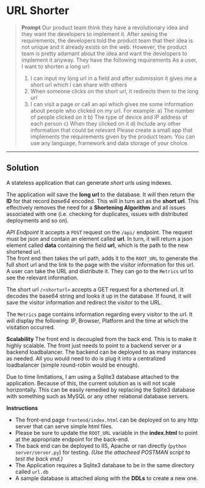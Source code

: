 **URL Shorter**
==========================

> **Prompt**
> Our product team think they have a revolutionary idea and they want the developers to implement it. After seeing the requirements, the developers told the product team that their idea is not unique and it already exists on the web. However, the product team is pretty adamant about the idea and want the developers to implement it anyway. They have the following requirements 
> As a user, I want to shorten a long url:
> 1) I can input my long url in a field and after submission it gives me a short url which I can share with others
> 2) When someone clicks on the short url, it redirects them to the long url
> 3) I can visit a page or call an api which gives me some information about people who clicked on my url. For example:
> a) The number of people clicked on it
> b) The type of device and IP address of each person
> c) When they clicked on it
> d) Include any other information that could be relevant
> Please create a small app that implements the requirements given by the product team. You can use any language, framework and data storage of your choice.

**************

**Solution** 
--------------
A stateless application that can generate *short urls* using indexes. 

The application will save the **long url** to the database. It will then return the **ID** for that record *base64* encoded. This will in turn act as the **short url**. This effectively removes the need for a **Shortening Algorithm** and all issues associated with one (i.e. checking for duplicates, issues with distributed deployments and so on). 

*API Endpoint*
It accepts a ```POST``` request on the ```/api/``` endpoint. The request must be json and contain an element called **url**. In turn, it will return a json element called **data** containing the field **url**, which is the path to the new shortened url.  
The front end then takes the url path, adds it to the ```ROOT_URL``` to generate the full short url and the link to the page with the visitor information for this url. 
A user can take the URL and distribute it. They can go to the ```Metrics``` url to see the relevant information. 

The short url ```/<shorturl>``` accepts a GET request for a shortened url. It decodes the base64 string and looks it up in the database. If found, it will save the visitor information and redirect the visitor to the URL. 

The ```Metrics``` page contains information regarding every visitor to the url. It will display the following: IP, Browser, Platform and the time at which the visitation occurred. 

**Scalability**
The front end is decoupled from the back end. This is to make it highly scalable. The front just needs to point to a backend server or a backend loadbalancer. The backend can be deployed to as many instances as needed. All you would need to do is plug it into a centralized loadbalancer (simple round-robin would be enough). 

Due to time limitations, I am using a Sqlite3 database attached to the application. Because of this, the current solution as is will not scale horizontally. This can be easily remedied by replacing the Sqlite3 database with something such as MySQL or any other relational database servers. 

**Instructions**
- The front-end page ```frontend/index.html``` can be deployed on to any http server that can serve simple html files. 
- Please be sure to update the ```ROOT_URL``` variable in the **index.html** to point at the appropriate endpoint for the back-end. 
- The back end can be deployed to IIS, Apache or ran directly (```python server/server.py```) for testing. *(Use the attacheed POSTMAN script to test the back end.)*
- The Application requires a Sqlite3 database to be in the same directory called ```url.db```
- A sample database is attached along with the **DDLs** to create a new one.  
